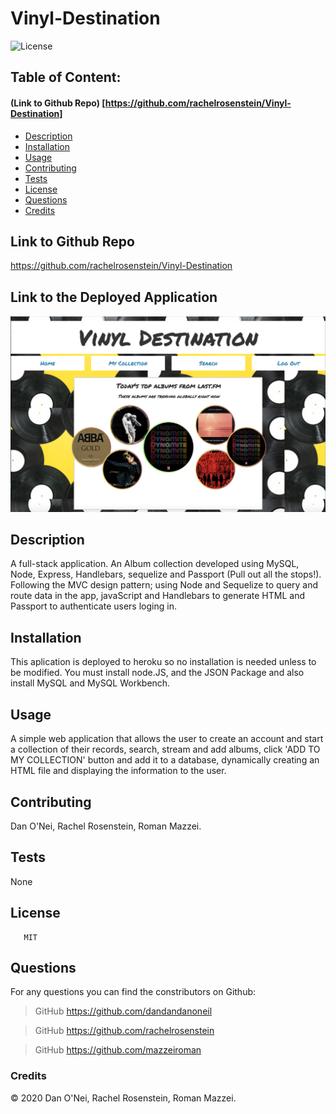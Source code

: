 # Vinyl-Destination

![License](https://img.shields.io/badge/License-MIT-blue.svg "License Badge")
## Table of Content: 
#### (Link to Github Repo) [https://github.com/rachelrosenstein/Vinyl-Destination]
- [Description](#description)
- [Installation](#installation)
- [Usage](#usage)
- [Contributing](#Contributing)
- [Tests](#tests)
- [License](#license)
- [Questions](#Questions)
- [Credits](#credits)


## Link to Github Repo
https://github.com/rachelrosenstein/Vinyl-Destination

## Link to the Deployed Application


 ![](public/assets/img/landing.jpg)

## Description
 A full-stack application. An Album collection developed using MySQL, Node, Express, Handlebars, sequelize and Passport (Pull out all the stops!). Following the MVC design pattern; using Node and Sequelize to query and route data in the app, javaScript and Handlebars to generate HTML and Passport to authenticate users loging in.
 
## Installation 
 This aplication is deployed to heroku so no installation is needed unless to be modified. You must install node.JS, and the JSON Package and also install MySQL and MySQL Workbench.

## Usage
 A simple web application that allows the user to create an account and start a collection of their records, search, stream and add albums, click 'ADD TO MY COLLECTION' button and add it to a database, dynamically creating an HTML file and displaying the information to the user. 

## Contributing
 Dan O'Nei, Rachel Rosenstein, Roman Mazzei.

## Tests
 None

## License
       MIT
  
## Questions
For any questions you can find the constributors on Github:
      
> GitHub https://github.com/dandandanoneil

> GitHub https://github.com/rachelrosenstein

> GitHub https://github.com/mazzeiroman
      
### Credits
© 2020 Dan O'Nei, Rachel Rosenstein, Roman Mazzei.      
      